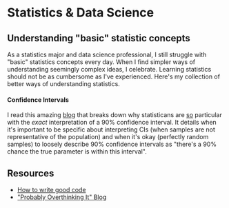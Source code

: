 # Statistics & Data Science

##	Understanding "basic" statistic concepts

As a statistics major and data science professional, I still struggle with "basic" statistics concepts every day. When I find simpler ways of understanding seemingly complex ideas, I celebrate. Learning statistics should not be as cumbersome as I've experienced. Here's my collection of better ways of understanding statistics.

####	Confidence Intervals

I read this amazing [blog](https://www.allendowney.com/blog/2024/04/17/what-does-a-confidence-interval-mean/) that breaks down why statisticans are <u>so</u> particular with the *exact* interpretation of a 90% confidence interval. It details when it's important to be specific about interpreting CIs (when samples are not representative of the population) and when it's okay (perfectly random samples) to loosely describe 90% confidence intervals as "there's a 90% chance the true parameter is within this interval". 

##	Resources

- [How to write good code](https://goodresearch.dev/)
- ["Probably Overthinking It" Blog](https://www.allendowney.com/blog/)

